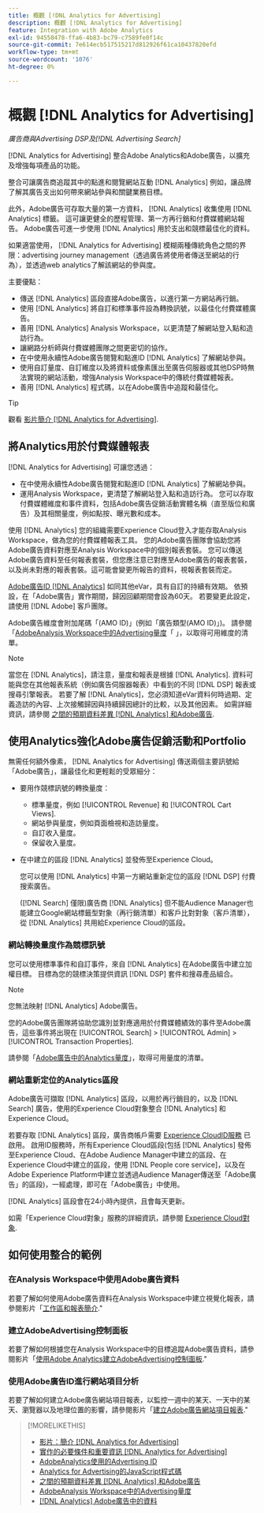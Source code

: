 ```yaml
---
title: 概觀 [!DNL Analytics for Advertising]
description: 概觀 [!DNL Analytics for Advertising]
feature: Integration with Adobe Analytics
exl-id: 94558478-ffa6-4b83-bc79-c7589fe0f14c
source-git-commit: 7e614ecb517515217d812926f61ca10437820efd
workflow-type: tm+mt
source-wordcount: '1076'
ht-degree: 0%

---
```


# 概觀 [!DNL Analytics for Advertising]

*廣告商與Advertising DSP及[!DNL Advertising Search]*

[!DNL Analytics for Advertising] 整合Adobe Analytics和Adobe廣告，以擴充及增強每項產品的功能。

整合可讓廣告商追蹤其中的點進和閱覽網站互動 [!DNL Analytics] 例如，讓品牌了解其廣告支出如何帶來網站參與和關鍵業務目標。

此外，Adobe廣告可存取大量的第一方資料， [!DNL Analytics] 收集使用 [!DNL Analytics] 標籤。 這可讓更健全的歷程管理、第一方再行銷和付費媒體網站報告。 Adobe廣告可進一步使用 [!DNL Analytics] 用於支出和競標最佳化的資料。

如果適當使用， [!DNL Analytics for Advertising] 模糊兩種傳統角色之間的界限：advertising journey management（透過廣告將使用者傳送至網站的行為），並透過web analytics了解該網站的參與度。

主要優點：

* 傳送 [!DNL Analytics] 區段直接Adobe廣告，以進行第一方網站再行銷。
* 使用 [!DNL Analytics] 將自訂和標準事件設為轉換訊號，以最佳化付費媒體廣告。
* 善用 [!DNL Analytics] Analysis Workspace，以更清楚了解網站登入點和造訪行為。
* 讓網路分析師與付費媒體團隊之間更密切的協作。
* 在中使用永續性Adobe廣告閱覽和點進ID [!DNL Analytics] 了解網站參與。
* 使用自訂量度、自訂維度以及將資料或像素匯出至廣告伺服器或其他DSP時無法實現的網站活動，增強Analysis Workspace中的傳統付費媒體報表。
* 善用 [!DNL Analytics] 程式碼，以在Adobe廣告中追蹤和最佳化。

>[!TIP]
>
> 觀看 [影片簡介 [!DNL Analytics for Advertising]](https://experienceleague.adobe.com/docs/advertising-learn/tutorials/analytics/intro-a4adc.html?lang=en#analytics).

## 將Analytics用於付費媒體報表

[!DNL Analytics for Advertising] 可讓您透過：

* 在中使用永續性Adobe廣告閱覽和點進ID [!DNL Analytics] 了解網站參與。
* 運用Analysis Workspace，更清楚了解網站登入點和造訪行為。 您可以存取付費媒體維度和事件資料，包括Adobe廣告促銷活動實體名稱（直至版位和廣告）及其相關量度，例如點按、曝光數和成本。

使用 [!DNL Analytics] 您的組織需要Experience Cloud登入才能存取Analysis Workspace，做為您的付費媒體報表工具。 您的Adobe廣告團隊會協助您將Adobe廣告資料對應至Analysis Workspace中的個別報表套裝。 您可以傳送Adobe廣告資料至任何報表套裝，但您應注意已對應至Adobe廣告的報表套裝，以及尚未對應的報表套裝。這可能會變更所報告的資料，視報表套裝而定。

[Adobe廣告ID [!DNL Analytics]](ids.md) 如同其他eVar，具有自訂的持續有效期。 依預設，在「Adobe廣告」實作期間，歸因回顧期間會設為60天。 若要變更此設定，請使用 [!DNL Adobe] 客戶團隊。

Adobe廣告維度會附加尾碼「(AMO ID)」(例如「廣告類型(AMO ID)」)。 請參閱「[AdobeAnalysis Workspace中的Advertising量度](advertising-metrics-in-analytics.md)「 」，以取得可用維度的清單。

>[!NOTE]
>
> 當您在 [!DNL Analytics]，請注意，量度和報表是根據 [!DNL Analytics]. 資料可能與您在其他報表系統（例如廣告伺服器報表）中看到的不同 [!DNL DSP] 報表或搜尋引擎報表。 若要了解 [!DNL Analytics]，您必須知道eVar資料何時過期、定義造訪的內容、上次接觸歸因與持續歸因總計的比較，以及其他因素。 如需詳細資訊，請參閱 [之間的預期資料差異 [!DNL Analytics] 和Adobe廣告](data-variances.md).

## 使用Analytics強化Adobe廣告促銷活動和Portfolio

無需任何額外像素， [!DNL Analytics for Advertising] 傳送兩個主要訊號給「Adobe廣告」，讓最佳化和更輕鬆的受眾細分：

* 要用作競標訊號的轉換量度：
   * 標準量度，例如 [!UICONTROL Revenue] 和 [!UICONTROL Cart Views].
   * 網站參與量度，例如頁面檢視和造訪量度。
   * 自訂收入量度。
   * 保留收入量度。
* 在中建立的區段 [!DNL Analytics] 並發佈至Experience Cloud。

   您可以使用 [!DNL Analytics] 中第一方網站重新定位的區段 [!DNL DSP] 付費搜索廣告。

   ([!DNL Search] 僅限)廣告商 [!DNL Analytics] 但不能Audience Manager也能建立Google網站標籤型對象（再行銷清單）和客戶比對對象（客戶清單），從 [!DNL Analytics] 共用給Experience Cloud的區段。

### 網站轉換量度作為競標訊號

您可以使用標準事件和自訂事件，來自 [!DNL Analytics] 在Adobe廣告中建立加權目標。 目標為您的競標決策提供資訊 [!DNL DSP] 套件和搜尋產品組合。

>[!NOTE]
>
> 您無法映射 [!DNL Analytics] Adobe廣告。

您的Adobe廣告團隊將協助您識別並對應適用於付費媒體績效的事件至Adobe廣告，這些事件將出現在 [!UICONTROL Search] > [!UICONTROL Admin] > [!UICONTROL Transaction Properties].

請參閱「[Adobe廣告中的Analytics量度](analytics-data-in-advertising.md)」，取得可用量度的清單。

### 網站重新定位的Analytics區段

Adobe廣告可擷取 [!DNL Analytics] 區段，以用於再行銷目的，以及 [!DNL Search] 廣告，使用的Experience Cloud對象整合 [!DNL Analytics] 和Experience Cloud。

若要存取 [!DNL Analytics] 區段，廣告商帳戶需要 [Experience CloudID服務](https://experienceleague.adobe.com/docs/id-service/using/home.html) 已啟用。 啟用ID服務時，所有Experience Cloud區段(包括 [!DNL Analytics] 發佈至Experience Cloud、在Adobe Audience Manager中建立的區段、在Experience Cloud中建立的區段，使用 [!DNL People core service]，以及在Adobe Experience Platform中建立並透過Audience Manager傳送至「Adobe廣告」的區段)，一經處理，即可在「Adobe廣告」中使用。

[!DNL Analytics] 區段會在24小時內提供，且會每天更新。

如需「Experience Cloud對象」服務的詳細資訊，請參閱 [Experience Cloud對象](https://experienceleague.adobe.com/docs/core-services/interface/audiences/audience-library.html).

## 如何使用整合的範例

### 在Analysis Workspace中使用Adobe廣告資料

若要了解如何使用Adobe廣告資料在Analysis Workspace中建立視覺化報表，請參閱影片「[工作區和報表簡介](https://experienceleague.adobe.com/docs/advertising-learn/tutorials/analytics/analytics-analysis-workspace-a4adc.html).&quot;

### 建立AdobeAdvertising控制面板

若要了解如何根據您在Analysis Workspace中的目標追蹤Adobe廣告資料，請參閱影片「[使用Adobe Analytics建立AdobeAdvertising控制面板](https://experienceleague.adobe.com/docs/advertising-learn/tutorials/analytics/analytics-dashboards-a4adc.html).&quot;

### 使用Adobe廣告ID進行網站項目分析

若要了解如何建立Adobe廣告網站項目報表，以監控一週中的某天、一天中的某天、瀏覽器以及地理位置的影響，請參閱影片「[建立Adobe廣告網站項目報表](https://experienceleague.adobe.com/docs/advertising-learn/tutorials/analytics/analytics-site-entry-a4adc.html).&quot;

>[!MORELIKETHIS]
>
>* [影片：簡介 [!DNL Analytics for Advertising]](https://experienceleague.adobe.com/docs/advertising-learn/tutorials/analytics/intro-a4adc.html)
>* [實作的必要條件和重要資訊 [!DNL Analytics for Advertising]](prerequisites.md)
>* [AdobeAnalytics使用的Advertising ID](ids.md)
>* [Analytics for Advertising的JavaScript程式碼](/help/integrations/analytics/javascript.md)
>* [之間的預期資料差異 [!DNL Analytics] 和Adobe廣告](data-variances.md)
>* [AdobeAnalysis Workspace中的Advertising量度](/help/integrations/analytics/advertising-metrics-in-analytics.md)
>* [[!DNL Analytics] Adobe廣告中的資料](/help/integrations/analytics/analytics-data-in-advertising.md)

